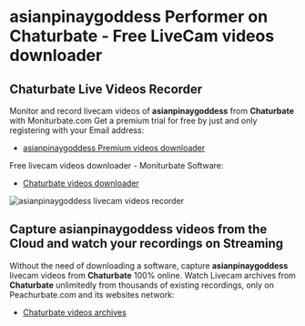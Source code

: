 # asianpinaygoddess Performer on Chaturbate - Free LiveCam videos downloader

## Chaturbate Live Videos Recorder

Monitor and record livecam videos of **asianpinaygoddess** from **Chaturbate** with Moniturbate.com
Get a premium trial for free by just and only registering with your Email address:
* [asianpinaygoddess Premium videos downloader](https://moniturbate.com/request-demo-licence-key.html)

Free livecam videos downloader - Moniturbate Software:
* [Chaturbate videos downloader](https://moniturbate.com/moniturbate-download-software.html)

![asianpinaygoddess livecam videos recorder](https://peachurnet.com/templates/moniturbate-software.png)


## Capture asianpinaygoddess videos from the Cloud and watch your recordings on Streaming

Without the need of downloading a software, capture **asianpinaygoddess** livecam videos from **Chaturbate** 100% online.
Watch Livecam archives from **Chaturbate** unlimitedly from thousands of existing recordings, only on Peachurbate.com and its websites network:
* [Chaturbate videos archives](https://peachurnet.com/)